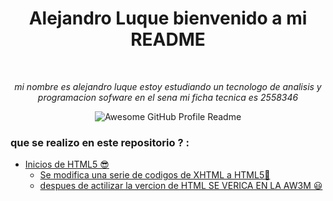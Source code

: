 
<h1 align="center">
  Alejandro Luque  bienvenido a mi README </h1>
  <img src="https://media.giphy.com/media/hvEdKpliYKcY0s4Pak/giphy.gif" alt="">
<div align="center">


<br>

<i>mi nombre es alejandro luque estoy estudiando un tecnologo de analisis y programacion sofware en el sena mi ficha tecnica es 2558346 </i>


<img alt="Awesome GitHub Profile Readme" src="assets/agpr.gif"> </img>


</div>

### que se realizo en este repositorio ? :
  - [Inicios de HTML5 😎 ](#Inicios-de-HTML5-)
      - [Se modifica una serie de codigos de XHTML a HTML5🤖](#Se-modifica-una-serie-de-codigos-de-XHTML-a-HTML5-)
      - [despues de actilizar la vercion de HTML SE VERICA EN LA AW3M 😃](#despues-de-actilizar-la-vercion-de-HTML-SE-VERICA-EN-LA-AW3M-)
      
